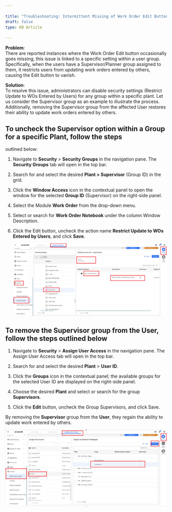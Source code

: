 ```yaml
---  
 
title: "Troubleshooting: Intermittent Missing of Work Order Edit Button"  
draft: false 
type: KB Article
 
---
```


**Problem**:  
There are reported instances where the Work Order Edit button occasionally goes missing; this
issue is linked to a specific setting within a user group. Specifically, when the users have a
Supervisor/Planner group assigned to them, it restricts users from updating work orders entered
by others, causing the Edit button to vanish.

**Solution**:  
To resolve this issue, administrators can disable security settings (Restrict Update to WOs
Entered by Users) for any group within a specific plant. Let us consider the Supervisor group as
an example to illustrate the process. Additionally, removing the Supervisor group from the
affected User restores their ability to update work orders entered by others.

## To uncheck the Supervisor option within a Group for a specific Plant, follow the steps
outlined below:
1. Navigate to **Security** > **Security Groups** in the navigation pane. The **Security Groups** tab
will open in the top bar.

2. Search for and select the desired **Plant > Supervisor** (Group ID) in the grid.
3. Click the **Window Access** icon in the contextual panel to open the window for the selected
**Group ID** (Supervisor) on the right-side panel.
4. Select the Module **Work Order** from the drop-down menu.
5. Select or search for **Work Order Notebook** under the column Window Description.

6. Click the Edit button, uncheck the action name **Restrict Update to WOs Entered by Users**, and click **Save**.

    ![](../assets/kb-articles/Work%20Order%20Edit%20Button/Screenshot%202024-02-20%20140857.png)


## To remove the Supervisor group from the User, follow the steps outlined below

1. Navigate to **Security** > **Assign User Access** in the navigation pane. The Assign User Access tab will open in the top bar.
2. Search for and select the desired **Plant** > **User ID**.
3. Click the **Groups** icon in the contextual panel; the available groups for the selected User ID are
displayed on the right-side panel.

4. Choose the desired **Plant** and select or search for the group **Supervisors**.
5. Click the **Edit** button, uncheck the Group Supervisors, and click Save.

By removing the **Supervisor** group from the **User**, they regain the ability to update work entered
by others.

![](../assets/kb-articles/Work%20Order%20Edit%20Button/Screenshot%202024-02-20%20141808.png)

